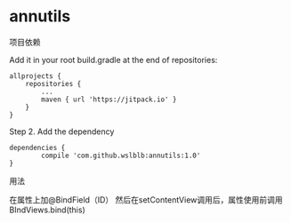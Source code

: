 # annutils
项目依赖

Add it in your root build.gradle at the end of repositories:

	allprojects {
		repositories {
			...
			maven { url 'https://jitpack.io' }
		}
	}
	
Step 2. Add the dependency

	dependencies {
	        compile 'com.github.wslblb:annutils:1.0'
	}

用法

在属性上加@BindField（ID）
然后在setContentView调用后，属性使用前调用BIndViews.bind(this)
